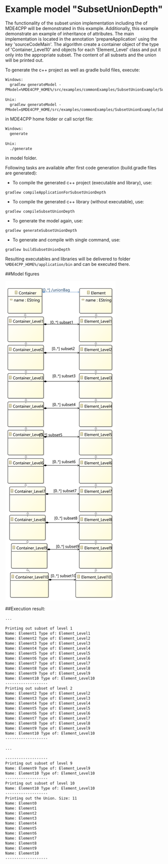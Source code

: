 # Example model "SubsetUnionDepth"

The functionality of the subset union implementation including the of MDE4CPP will be demonstrated in this example. Additionally, this example demonstrate an example of inheritance of attributes. The main implementation is located in the annotation 'prepareApplication' using the key 'sourceCodeMain'. The algorithm create a container object of the type of 'Container_Level10' and objects for each 'Element_Level' class and put it only into the appropriate subset. The content of all subsets and the union will be printed out.

To generate the c++ project as well as gradle build files, execute:
```
Windows:
  gradlew generateModel -PModel=%MDE4CPP_HOME%/src/examples/commonExamples/SubsetUnionExample/SubsetUnionDepth/model/subsetUnionDepth.ecore

Unix:
  gradlew generateModel -PModel=$MDE4CPP_HOME/src/examples/commonExamples/SubsetUnionExample/SubsetUnionDepth/model/subsetUnionDepth.ecore
```
in MDE4CPP home folder or call script file:
```
Windows:
  generate

Unix:
  ./generate
```
in model folder.

Following tasks are available after first code generation (build.gradle files are generated):
 * To compile the generated c++ project (executable and library), use:
```
gradlew compileApplicationForSubsetUnionDepth
```
 * To compile the generated c++ library (without executable), use:
```
gradlew compileSubsetUnionDepth
```
 * To generate the model again, use:
```
gradlew generateSubsetUnionDepth
```
 * To generate and compile with single command, use:
```
gradlew buildSubsetUnionDepth
```

Resulting executables and libraries will be delivered to folder `%MDE4CPP_HOME%/application/bin` and can be executed there.

##Model figures

![Class diagramm of model *SubsetUnionDepth*](diagram.png)

##Execution result:

```
...

Printing out subset of level 1
Name: Element1 Type of: Element_Level1
Name: Element2 Type of: Element_Level2
Name: Element3 Type of: Element_Level3
Name: Element4 Type of: Element_Level4
Name: Element5 Type of: Element_Level5
Name: Element6 Type of: Element_Level6
Name: Element7 Type of: Element_Level7
Name: Element8 Type of: Element_Level8
Name: Element9 Type of: Element_Level9
Name: Element10 Type of: Element_Level10
-------------------
Printing out subset of level 2
Name: Element2 Type of: Element_Level2
Name: Element3 Type of: Element_Level3
Name: Element4 Type of: Element_Level4
Name: Element5 Type of: Element_Level5
Name: Element6 Type of: Element_Level6
Name: Element7 Type of: Element_Level7
Name: Element8 Type of: Element_Level8
Name: Element9 Type of: Element_Level9
Name: Element10 Type of: Element_Level10
-------------------

...

-------------------
Printing out subset of level 9
Name: Element9 Type of: Element_Level9
Name: Element10 Type of: Element_Level10
-------------------
Printing out subset of level 10
Name: Element10 Type of: Element_Level10
-------------------
Printing out the Union. Size: 11
Name: Element0
Name: Element1
Name: Element2
Name: Element3
Name: Element4
Name: Element5
Name: Element6
Name: Element7
Name: Element8
Name: Element9
Name: Element10
-------------------
```

